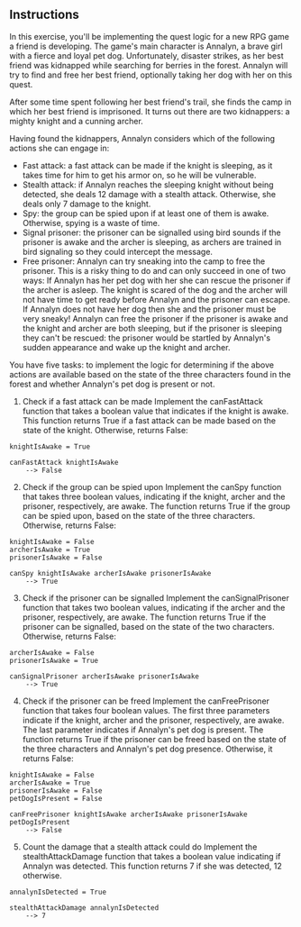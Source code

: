 ## Instructions
In this exercise, you'll be implementing the quest logic for a new RPG game a friend is developing. The game's main character is Annalyn, a brave girl with a fierce and loyal pet dog. Unfortunately, disaster strikes, as her best friend was kidnapped while searching for berries in the forest. Annalyn will try to find and free her best friend, optionally taking her dog with her on this quest.

After some time spent following her best friend's trail, she finds the camp in which her best friend is imprisoned. It turns out there are two kidnappers: a mighty knight and a cunning archer.

Having found the kidnappers, Annalyn considers which of the following actions she can engage in:

* Fast attack: a fast attack can be made if the knight is sleeping, as it takes time for him to get his armor on, so he will be vulnerable.
* Stealth attack: if Annalyn reaches the sleeping knight without being detected, she deals 12 damage with a stealth attack. Otherwise, she deals only 7 damage to the knight.
* Spy: the group can be spied upon if at least one of them is awake. Otherwise, spying is a waste of time.
* Signal prisoner: the prisoner can be signalled using bird sounds if the prisoner is awake and the archer is sleeping, as archers are trained in bird signaling so they could intercept the message.
* Free prisoner: Annalyn can try sneaking into the camp to free the prisoner. This is a risky thing to do and can only succeed in one of two ways:
If Annalyn has her pet dog with her she can rescue the prisoner if the archer is asleep. The knight is scared of the dog and the archer will not have time to get ready before Annalyn and the prisoner can escape.
If Annalyn does not have her dog then she and the prisoner must be very sneaky! Annalyn can free the prisoner if the prisoner is awake and the knight and archer are both sleeping, but if the prisoner is sleeping they can't be rescued: the prisoner would be startled by Annalyn's sudden appearance and wake up the knight and archer.

You have five tasks: to implement the logic for determining if the above actions are available based on the state of the three characters found in the forest and whether Annalyn's pet dog is present or not.

1. Check if a fast attack can be made
Implement the canFastAttack function that takes a boolean value that indicates if the knight is awake. This function returns True if a fast attack can be made based on the state of the knight. Otherwise, returns False:

```
knightIsAwake = True

canFastAttack knightIsAwake
    --> False
```

2. Check if the group can be spied upon
Implement the canSpy function that takes three boolean values, indicating if the knight, archer and the prisoner, respectively, are awake. The function returns True if the group can be spied upon, based on the state of the three characters. Otherwise, returns False:

```
knightIsAwake = False
archerIsAwake = True
prisonerIsAwake = False

canSpy knightIsAwake archerIsAwake prisonerIsAwake
    --> True
```

3. Check if the prisoner can be signalled
Implement the canSignalPrisoner function that takes two boolean values, indicating if the archer and the prisoner, respectively, are awake. The function returns True if the prisoner can be signalled, based on the state of the two characters. Otherwise, returns False:

```
archerIsAwake = False
prisonerIsAwake = True

canSignalPrisoner archerIsAwake prisonerIsAwake
    --> True
```

4. Check if the prisoner can be freed
Implement the canFreePrisoner function that takes four boolean values. The first three parameters indicate if the knight, archer and the prisoner, respectively, are awake. The last parameter indicates if Annalyn's pet dog is present. The function returns True if the prisoner can be freed based on the state of the three characters and Annalyn's pet dog presence. Otherwise, it returns False:

```
knightIsAwake = False
archerIsAwake = True
prisonerIsAwake = False
petDogIsPresent = False

canFreePrisoner knightIsAwake archerIsAwake prisonerIsAwake petDogIsPresent
    --> False
```

5. Count the damage that a stealth attack could do
Implement the stealthAttackDamage function that takes a boolean value indicating if Annalyn was detected. This function returns 7 if she was detected, 12 otherwise.

```
annalynIsDetected = True

stealthAttackDamage annalynIsDetected
    --> 7
```
